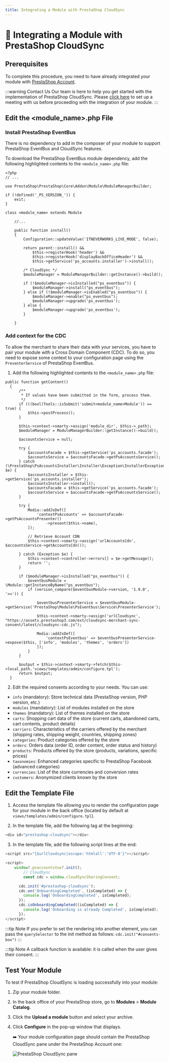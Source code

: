 ```yaml
---
title: Integrating a Module with PrestaShop CloudSync
---
```


# :arrows_counterclockwise: Integrating a Module with PrestaShop CloudSync

## Prerequisites

To complete this procedure, you need to have already integrated your module with [PrestaShop Account](../3-prestashop-account/README.md).

:::warning Contact Us
Our team is here to help you get started with the implementation of PrestaShop CloudSync. Please [click here](https://meetings.hubspot.com/esteban-martin3/prestashop-new-framework-integration-meeting) to set up a meeting with us before proceeding with the integration of your module.
:::

## Edit the <module_name>.php File

### Install PrestaShop EventBus

There is no dependency to add in the composer of your module to support PrestaShop EventBus and CloudSync features.

To download the PrestaShop EventBus module dependency, add the following highlighted contents to the `<module_name>.php` file:
    
```php{4,23,24,25,26,27,28,29,30,31,32,33}
<?php
// ...

use PrestaShop\PrestaShop\Core\Addon\Module\ModuleManagerBuilder;

if (!defined('_PS_VERSION_')) {
    exit;
}

class <module_name> extends Module

    //...

    public function install()
    {
        Configuration::updateValue('ITNEVERWORKS_LIVE_MODE', false);

        return parent::install() &&
            $this->registerHook('header') &&
            $this->registerHook('displayBackOfficeHeader') &&
            $this->getService('ps_accounts.installer')->install();

        /* CloudSync */
        $moduleManager = ModuleManagerBuilder::getInstance()->build();

        if (!$moduleManager->isInstalled("ps_eventbus")) {
            $moduleManager->install("ps_eventbus");
        } else if (!$moduleManager->isEnabled("ps_eventbus")) {
            $moduleManager->enable("ps_eventbus");
            $moduleManager->upgrade('ps_eventbus');
        } else {
            $moduleManager->upgrade('ps_eventbus');
        }

    }
```

### Add context for the CDC

To allow the merchant to share their data with your services, you have to pair your module with a Cross Domain Component (CDC). To do so, you need to expose some context to your configuration page using the `PresenterService` of PrestaShop EventBus.

1. Add the following highlighted contents to the `<module_name>.php` file:

  ```php{11,39,40,41,42,43,44,45,46,47,48,49,50,51}
  public function getContent()
    {
        /**
         * If values have been submitted in the form, process them.
         */
        if (((bool)Tools::isSubmit('submit<module_name>Module')) == true) {
            $this->postProcess();
        }

        $this->context->smarty->assign('module_dir', $this->_path);
        $moduleManager = ModuleManagerBuilder::getInstance()->build();

        $accountsService = null;

        try {
            $accountsFacade = $this->getService('ps_accounts.facade');
            $accountsService = $accountsFacade->getPsAccountsService();
        } catch (\PrestaShop\PsAccountsInstaller\Installer\Exception\InstallerException $e) {
            $accountsInstaller = $this->getService('ps_accounts.installer');
            $accountsInstaller->install();
            $accountsFacade = $this->getService('ps_accounts.facade');
            $accountsService = $accountsFacade->getPsAccountsService();
        }

        try {
            Media::addJsDef([
                'contextPsAccounts' => $accountsFacade->getPsAccountsPresenter()
                    ->present($this->name),
            ]);

            // Retrieve Account CDN
            $this->context->smarty->assign('urlAccountsCdn', $accountsService->getAccountsCdn());

        } catch (Exception $e) {
            $this->context->controller->errors[] = $e->getMessage();
            return '';
        }

        if ($moduleManager->isInstalled("ps_eventbus")) {
            $eventbusModule =  \Module::getInstanceByName("ps_eventbus");
            if (version_compare($eventbusModule->version, '1.9.0', '>=')) {

                $eventbusPresenterService = $eventbusModule->getService('PrestaShop\Module\PsEventbus\Service\PresenterService');

                $this->context->smarty->assign('urlCloudsync', "https://assets.prestashop3.com/ext/cloudsync-merchant-sync-consent/latest/cloudsync-cdc.js");

                Media::addJsDef([
                    'contextPsEventbus' => $eventbusPresenterService->expose($this, ['info', 'modules', 'themes', 'orders'])
                ]);
            }
        }

        $output = $this->context->smarty->fetch($this->local_path.'views/templates/admin/configure.tpl');
        return $output;
    }
  ```

2. Edit the required consents according to your needs. You can use:

  - `info` (mandatory): Store technical data (PrestaShop version, PHP version, etc.)
  - `modules` (mandatory): List of modules installed on the store
  - `themes` (mandatory): List of themes installed on the store
  - `carts`: Shopping cart data of the store (current carts, abandoned carts, cart contents, product details)
  - `carriers`: Characteristics of the carriers offered by the merchant (shipping rates, shipping weight, countries, shipping zones)
  - `categories`: Product categories offered by the store
  - `orders`: Orders data (order ID, order content, order status and history)
  - `products`: Products offered by the store (products, variations, specific prices)
  - `taxonomies`: Enhanced categories specific to PrestaShop Facebook (advanced categories)
  - `currencies`: List of the store currencies and conversion rates
  - `customers`: Anonymized clients known by the store

## Edit the Template File

1. Access the template file allowing you to render the configuration page for your module in the back office (located by default at `views/templates/admin/configure.tpl`).

2. In the template file, add the following tag at the beginning:

  ```javascript
  <div id="prestashop-cloudsync"></div>
  ```

3. In the template file, add the following script lines at the end:

  ```javascript
  <script src="{$urlCloudsync|escape:'htmlall':'UTF-8'}"></script>

  <script>
      window?.psaccountsVue?.init();
		  // CloudSync
		  const cdc = window.cloudSyncSharingConsent;

	    cdc.init('#prestashop-cloudsync');
	    cdc.on('OnboardingCompleted', (isCompleted) => {
	      console.log('OnboardingCompleted', isCompleted);
	    });
	    cdc.isOnboardingCompleted((isCompleted) => {
	      console.log('Onboarding is already Completed', isCompleted);
	    });
  </script>
  ```

:::tip Note
If you prefer to set the rendering into another element, you can pass the `querySelector` to the init method as follows: `cdc.init("#consents-box")`
:::

:::tip Note
A callback function is available: it is called when the user gives their consent.
:::

## Test Your Module

To test if PrestaShop CloudSync is loading successfully into your module:

1. Zip your module folder.

2. In the back office of your PrestaShop store, go to **Modules** > **Module Catalog**.

3. Click the **Upload a module** button and select your archive.

4. Click **Configure** in the pop-up window that displays.
    
    :arrow_right: Your module configuration page should contain the PrestaShop CloudSync pane under the PrestaShop Account one:

    ![PrestaShop CloudSync pane](/assets/images/cloudsync/cloudsync-share-my-data.png)